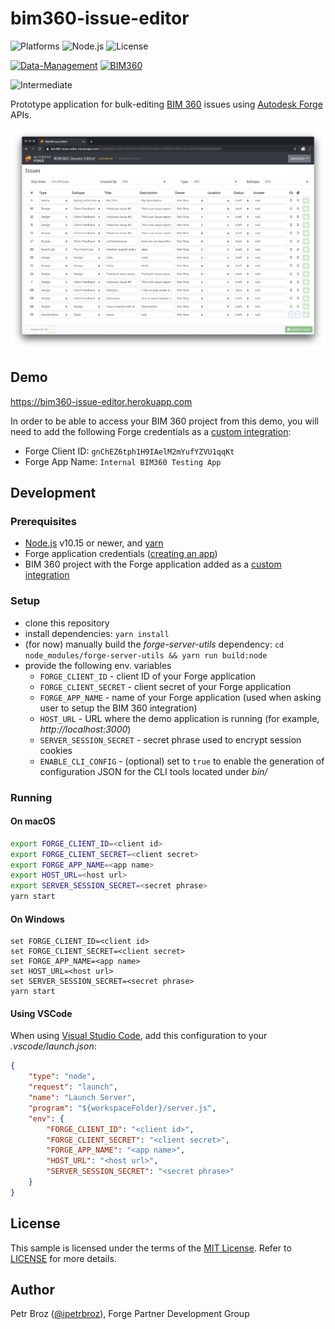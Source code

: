 # bim360-issue-editor

![Platforms](https://img.shields.io/badge/platform-Windows|MacOS-lightgray.svg)
![Node.js](https://img.shields.io/badge/node-%3E%3D%2010.0.0-brightgreen.svg)
![License](https://img.shields.io/badge/license-MIT-green.svg)

[![Data-Management](https://img.shields.io/badge/Data%20Management-v1-green.svg)](https://forge.autodesk.com/en/docs/data/v2/reference)
[![BIM360](https://img.shields.io/badge/BIM360-v1-green.svg)](https://forge.autodesk.com/en/docs/bim360/v1/reference)

![Intermediate](https://img.shields.io/badge/Level-Intermediate-blue.svg)

Prototype application for bulk-editing [BIM 360](https://www.autodesk.com/bim-360/) issues
using [Autodesk Forge](https://forge.autodesk.com) APIs.

![Screenshot](./docs/screenshot.png)

## Demo

https://bim360-issue-editor.herokuapp.com

In order to be able to access your BIM 360 project from this demo,
you will need to add the following Forge credentials as a [custom integration](https://forge.autodesk.com/en/docs/bim360/v1/tutorials/getting-started/manage-access-to-docs):

- Forge Client ID: `gnChEZ6tph1H9IAelM2mYufYZVU1qqKt`
- Forge App Name: `Internal BIM360 Testing App`

## Development

### Prerequisites

- [Node.js](https://nodejs.org) v10.15 or newer, and [yarn](https://yarnpkg.com)
- Forge application credentials ([creating an app](https://forge.autodesk.com/en/docs/oauth/v2/tutorials/create-app/))
- BIM 360 project with the Forge application added as a [custom integration](https://forge.autodesk.com/en/docs/bim360/v1/tutorials/getting-started/manage-access-to-docs)

### Setup

- clone this repository
- install dependencies: `yarn install`
- (for now) manually build the _forge-server-utils_ dependency: `cd node_modules/forge-server-utils && yarn run build:node`
- provide the following env. variables
  - `FORGE_CLIENT_ID` - client ID of your Forge application
  - `FORGE_CLIENT_SECRET` - client secret of your Forge application
  - `FORGE_APP_NAME` - name of your Forge application (used when asking user to setup the BIM 360 integration)
  - `HOST_URL` - URL where the demo application is running (for example, _http://localhost:3000_)
  - `SERVER_SESSION_SECRET` - secret phrase used to encrypt session cookies
  - `ENABLE_CLI_CONFIG` - (optional) set to `true` to enable the generation of configuration JSON
  for the CLI tools located under _bin/_

### Running

#### On macOS

```bash
export FORGE_CLIENT_ID=<client id>
export FORGE_CLIENT_SECRET=<client secret>
export FORGE_APP_NAME=<app name>
export HOST_URL=<host url>
export SERVER_SESSION_SECRET=<secret phrase>
yarn start
```

#### On Windows

```
set FORGE_CLIENT_ID=<client id>
set FORGE_CLIENT_SECRET=<client secret>
set FORGE_APP_NAME=<app name>
set HOST_URL=<host url>
set SERVER_SESSION_SECRET=<secret phrase>
yarn start
```

#### Using VSCode

When using [Visual Studio Code](https://code.visualstudio.com), add this configuration to your _.vscode/launch.json_:

```json
{
    "type": "node",
    "request": "launch",
    "name": "Launch Server",
    "program": "${workspaceFolder}/server.js",
    "env": {
        "FORGE_CLIENT_ID": "<client id>",
        "FORGE_CLIENT_SECRET": "<client secret>",
        "FORGE_APP_NAME": "<app name>",
        "HOST_URL": "<host url>",
        "SERVER_SESSION_SECRET": "<secret phrase>"
    }
}
```

## License

This sample is licensed under the terms of the [MIT License](https://tldrlegal.com/license/mit-license).
Refer to [LICENSE](LICENSE) for more details.

## Author

Petr Broz ([@ipetrbroz](https://twitter.com/ipetrbroz)), Forge Partner Development Group
